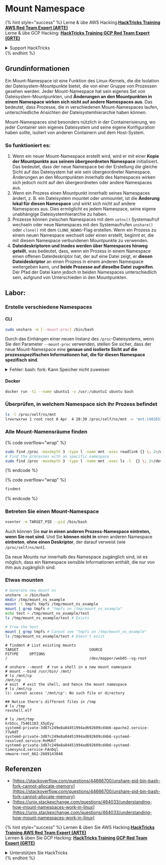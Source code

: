 # Mount Namespace

{% hint style="success" %}
Lerne & übe AWS Hacking:<img src="/.gitbook/assets/arte.png" alt="" data-size="line">[**HackTricks Training AWS Red Team Expert (ARTE)**](https://training.hacktricks.xyz/courses/arte)<img src="/.gitbook/assets/arte.png" alt="" data-size="line">\
Lerne & übe GCP Hacking: <img src="/.gitbook/assets/grte.png" alt="" data-size="line">[**HackTricks Training GCP Red Team Expert (GRTE)**<img src="/.gitbook/assets/grte.png" alt="" data-size="line">](https://training.hacktricks.xyz/courses/grte)

<details>

<summary>Support HackTricks</summary>

* Überprüfe die [**Abonnementpläne**](https://github.com/sponsors/carlospolop)!
* **Tritt der** 💬 [**Discord-Gruppe**](https://discord.gg/hRep4RUj7f) oder der [**Telegram-Gruppe**](https://t.me/peass) bei oder **folge** uns auf **Twitter** 🐦 [**@hacktricks\_live**](https://twitter.com/hacktricks\_live)**.**
* **Teile Hacking-Tricks, indem du PRs zu den** [**HackTricks**](https://github.com/carlospolop/hacktricks) und [**HackTricks Cloud**](https://github.com/carlospolop/hacktricks-cloud) GitHub-Repos einreichst.

</details>
{% endhint %}

## Grundinformationen

Ein Mount-Namespace ist eine Funktion des Linux-Kernels, die die Isolation der Dateisystem-Mountpunkte bietet, die von einer Gruppe von Prozessen gesehen werden. Jeder Mount-Namespace hat sein eigenes Set von Dateisystem-Mountpunkten, und **Änderungen an den Mountpunkten in einem Namespace wirken sich nicht auf andere Namespaces aus**. Das bedeutet, dass Prozesse, die in verschiedenen Mount-Namespaces laufen, unterschiedliche Ansichten der Dateisystemhierarchie haben können.

Mount-Namespaces sind besonders nützlich in der Containerisierung, wo jeder Container sein eigenes Dateisystem und seine eigene Konfiguration haben sollte, isoliert von anderen Containern und dem Host-System.

### So funktioniert es:

1. Wenn ein neuer Mount-Namespace erstellt wird, wird er mit einer **Kopie der Mountpunkte aus seinem übergeordneten Namespace** initialisiert. Das bedeutet, dass der neue Namespace bei der Erstellung die gleiche Sicht auf das Dateisystem hat wie sein übergeordneter Namespace. Änderungen an den Mountpunkten innerhalb des Namespaces wirken sich jedoch nicht auf den übergeordneten oder andere Namespaces aus.
2. Wenn ein Prozess einen Mountpunkt innerhalb seines Namespaces ändert, z. B. ein Dateisystem mountet oder unmountet, ist die **Änderung lokal für diesen Namespace** und wirkt sich nicht auf andere Namespaces aus. Dies ermöglicht es jedem Namespace, seine eigene unabhängige Dateisystemhierarchie zu haben.
3. Prozesse können zwischen Namespaces mit dem `setns()` Systemaufruf wechseln oder neue Namespaces mit den Systemaufrufen `unshare()` oder `clone()` mit dem `CLONE_NEWNS`-Flag erstellen. Wenn ein Prozess zu einem neuen Namespace wechselt oder einen erstellt, beginnt er, die mit diesem Namespace verbundenen Mountpunkte zu verwenden.
4. **Dateideskriptoren und Inodes werden über Namespaces hinweg geteilt**, was bedeutet, dass, wenn ein Prozess in einem Namespace einen offenen Dateideskriptor hat, der auf eine Datei zeigt, er **diesen Dateideskriptor** an einen Prozess in einem anderen Namespace weitergeben kann, und **beide Prozesse auf dieselbe Datei zugreifen**. Der Pfad der Datei kann jedoch in beiden Namespaces unterschiedlich sein, aufgrund von Unterschieden in den Mountpunkten.

## Labor:

### Erstelle verschiedene Namespaces

#### CLI
```bash
sudo unshare -m [--mount-proc] /bin/bash
```
Durch das Einhängen einer neuen Instanz des `/proc`-Dateisystems, wenn Sie den Parameter `--mount-proc` verwenden, stellen Sie sicher, dass der neue Mount-Namespace eine **genaue und isolierte Sicht auf die prozessspezifischen Informationen hat, die für diesen Namespace spezifisch sind**.

<details>

<summary>Fehler: bash: fork: Kann Speicher nicht zuweisen</summary>

Wenn `unshare` ohne die Option `-f` ausgeführt wird, tritt ein Fehler auf, der auf die Art und Weise zurückzuführen ist, wie Linux neue PID (Prozess-ID) Namespaces behandelt. Die wichtigsten Details und die Lösung sind unten aufgeführt:

1. **Problemerklärung**:
- Der Linux-Kernel erlaubt es einem Prozess, neue Namespaces mit dem Systemaufruf `unshare` zu erstellen. Der Prozess, der die Erstellung eines neuen PID-Namespace initiiert (als "unshare"-Prozess bezeichnet), tritt jedoch nicht in den neuen Namespace ein; nur seine Kindprozesse tun dies.
- Das Ausführen von `%unshare -p /bin/bash%` startet `/bin/bash` im selben Prozess wie `unshare`. Folglich befinden sich `/bin/bash` und seine Kindprozesse im ursprünglichen PID-Namespace.
- Der erste Kindprozess von `/bin/bash` im neuen Namespace wird zu PID 1. Wenn dieser Prozess beendet wird, wird die Bereinigung des Namespaces ausgelöst, wenn keine anderen Prozesse vorhanden sind, da PID 1 die besondere Rolle hat, verwaiste Prozesse zu übernehmen. Der Linux-Kernel deaktiviert dann die PID-Zuweisung in diesem Namespace.

2. **Folge**:
- Das Beenden von PID 1 in einem neuen Namespace führt zur Bereinigung des `PIDNS_HASH_ADDING`-Flags. Dies führt dazu, dass die Funktion `alloc_pid` fehlschlägt, wenn versucht wird, eine neue PID zuzuweisen, was den Fehler "Kann Speicher nicht zuweisen" erzeugt.

3. **Lösung**:
- Das Problem kann gelöst werden, indem die Option `-f` mit `unshare` verwendet wird. Diese Option bewirkt, dass `unshare` einen neuen Prozess nach der Erstellung des neuen PID-Namespace forked.
- Das Ausführen von `%unshare -fp /bin/bash%` stellt sicher, dass der `unshare`-Befehl selbst PID 1 im neuen Namespace wird. `/bin/bash` und seine Kindprozesse sind dann sicher in diesem neuen Namespace enthalten, wodurch das vorzeitige Beenden von PID 1 verhindert wird und eine normale PID-Zuweisung ermöglicht wird.

Durch die Sicherstellung, dass `unshare` mit dem `-f`-Flag ausgeführt wird, wird der neue PID-Namespace korrekt aufrechterhalten, sodass `/bin/bash` und seine Unterprozesse ohne den Speicherzuweisungsfehler arbeiten können.

</details>

#### Docker
```bash
docker run -ti --name ubuntu1 -v /usr:/ubuntu1 ubuntu bash
```
### &#x20;Überprüfen, in welchem Namespace sich Ihr Prozess befindet
```bash
ls -l /proc/self/ns/mnt
lrwxrwxrwx 1 root root 0 Apr  4 20:30 /proc/self/ns/mnt -> 'mnt:[4026531841]'
```
### Alle Mount-Namensräume finden

{% code overflow="wrap" %}
```bash
sudo find /proc -maxdepth 3 -type l -name mnt -exec readlink {} \; 2>/dev/null | sort -u
# Find the processes with an specific namespace
sudo find /proc -maxdepth 3 -type l -name mnt -exec ls -l  {} \; 2>/dev/null | grep <ns-number>
```
{% endcode %}

{% code overflow="wrap" %}
```bash
findmnt
```
{% endcode %}

### Betreten Sie einen Mount-Namespace
```bash
nsenter -m TARGET_PID --pid /bin/bash
```
Auch können Sie **nur in einen anderen Prozess-Namespace eintreten, wenn Sie root sind**. Und Sie **können** **nicht** **in** einen anderen Namespace **eintreten**, **ohne einen Deskriptor**, der darauf verweist (wie `/proc/self/ns/mnt`).

Da neue Mounts nur innerhalb des Namespace zugänglich sind, ist es möglich, dass ein Namespace sensible Informationen enthält, die nur von ihm aus zugänglich sind.

### Etwas mounten
```bash
# Generate new mount ns
unshare -m /bin/bash
mkdir /tmp/mount_ns_example
mount -t tmpfs tmpfs /tmp/mount_ns_example
mount | grep tmpfs # "tmpfs on /tmp/mount_ns_example"
echo test > /tmp/mount_ns_example/test
ls /tmp/mount_ns_example/test # Exists

# From the host
mount | grep tmpfs # Cannot see "tmpfs on /tmp/mount_ns_example"
ls /tmp/mount_ns_example/test # Doesn't exist
```

```
# findmnt # List existing mounts
TARGET                                SOURCE                                                                                                           FSTYPE     OPTIONS
/                                     /dev/mapper/web05--vg-root

# unshare --mount  # run a shell in a new mount namespace
# mount --bind /usr/bin/ /mnt/
# ls /mnt/cp
/mnt/cp
# exit  # exit the shell, and hence the mount namespace
# ls /mnt/cp
ls: cannot access '/mnt/cp': No such file or directory

## Notice there's different files in /tmp
# ls /tmp
revshell.elf

# ls /mnt/tmp
krb5cc_75401103_X5yEyy
systemd-private-3d87c249e8a84451994ad692609cd4b6-apache2.service-77w9dT
systemd-private-3d87c249e8a84451994ad692609cd4b6-systemd-resolved.service-RnMUhT
systemd-private-3d87c249e8a84451994ad692609cd4b6-systemd-timesyncd.service-FAnDql
vmware-root_662-2689143848

```
## Referenzen
* [https://stackoverflow.com/questions/44666700/unshare-pid-bin-bash-fork-cannot-allocate-memory](https://stackoverflow.com/questions/44666700/unshare-pid-bin-bash-fork-cannot-allocate-memory)
* [https://unix.stackexchange.com/questions/464033/understanding-how-mount-namespaces-work-in-linux](https://unix.stackexchange.com/questions/464033/understanding-how-mount-namespaces-work-in-linux)


{% hint style="success" %}
Lernen & üben Sie AWS Hacking:<img src="/.gitbook/assets/arte.png" alt="" data-size="line">[**HackTricks Training AWS Red Team Expert (ARTE)**](https://training.hacktricks.xyz/courses/arte)<img src="/.gitbook/assets/arte.png" alt="" data-size="line">\
Lernen & üben Sie GCP Hacking: <img src="/.gitbook/assets/grte.png" alt="" data-size="line">[**HackTricks Training GCP Red Team Expert (GRTE)**<img src="/.gitbook/assets/grte.png" alt="" data-size="line">](https://training.hacktricks.xyz/courses/grte)

<details>

<summary>Unterstützen Sie HackTricks</summary>

* Überprüfen Sie die [**Abonnementpläne**](https://github.com/sponsors/carlospolop)!
* **Treten Sie der** 💬 [**Discord-Gruppe**](https://discord.gg/hRep4RUj7f) oder der [**Telegram-Gruppe**](https://t.me/peass) bei oder **folgen** Sie uns auf **Twitter** 🐦 [**@hacktricks\_live**](https://twitter.com/hacktricks\_live)**.**
* **Teilen Sie Hacking-Tricks, indem Sie PRs an die** [**HackTricks**](https://github.com/carlospolop/hacktricks) und [**HackTricks Cloud**](https://github.com/carlospolop/hacktricks-cloud) GitHub-Repos senden.

</details>
{% endhint %}
